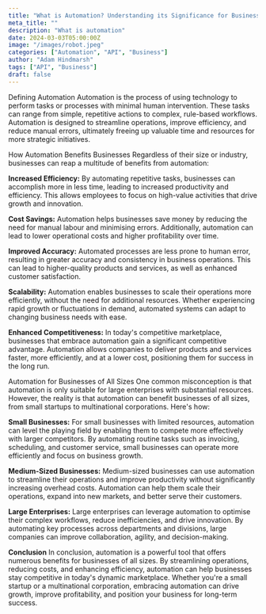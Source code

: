 ```yaml
---
title: "What is Automation? Understanding its Significance for Businesses of All Sizes"
meta_title: ""
description: "What is automation"
date: 2024-03-03T05:00:00Z
image: "/images/robot.jpeg"
categories: ["Automation", "API", "Business"]
author: "Adam Hindmarsh"
tags: ["API", "Business"]
draft: false
---
```


Defining Automation
Automation is the process of using technology to perform tasks or processes with minimal human intervention. These tasks can range from simple, repetitive actions to complex, rule-based workflows. Automation is designed to streamline operations, improve efficiency, and reduce manual errors, ultimately freeing up valuable time and resources for more strategic initiatives.

How Automation Benefits Businesses
Regardless of their size or industry, businesses can reap a multitude of benefits from automation:

__Increased Efficiency:__ By automating repetitive tasks, businesses can accomplish more in less time, leading to increased productivity and efficiency. This allows employees to focus on high-value activities that drive growth and innovation.

__Cost Savings:__ Automation helps businesses save money by reducing the need for manual labour and minimising errors. Additionally, automation can lead to lower operational costs and higher profitability over time.

__Improved Accuracy:__ Automated processes are less prone to human error, resulting in greater accuracy and consistency in business operations. This can lead to higher-quality products and services, as well as enhanced customer satisfaction.

__Scalability:__ Automation enables businesses to scale their operations more efficiently, without the need for additional resources. Whether experiencing rapid growth or fluctuations in demand, automated systems can adapt to changing business needs with ease.

__Enhanced Competitiveness:__ In today's competitive marketplace, businesses that embrace automation gain a significant competitive advantage. Automation allows companies to deliver products and services faster, more efficiently, and at a lower cost, positioning them for success in the long run.

Automation for Businesses of All Sizes
One common misconception is that automation is only suitable for large enterprises with substantial resources. However, the reality is that automation can benefit businesses of all sizes, from small startups to multinational corporations. Here's how:

__Small Businesses:__ For small businesses with limited resources, automation can level the playing field by enabling them to compete more effectively with larger competitors. By automating routine tasks such as invoicing, scheduling, and customer service, small businesses can operate more efficiently and focus on business growth.

__Medium-Sized Businesses:__ Medium-sized businesses can use automation to streamline their operations and improve productivity without significantly increasing overhead costs. Automation can help them scale their operations, expand into new markets, and better serve their customers.

__Large Enterprises:__ Large enterprises can leverage automation to optimise their complex workflows, reduce inefficiencies, and drive innovation. By automating key processes across departments and divisions, large companies can improve collaboration, agility, and decision-making.

__Conclusion__
In conclusion, automation is a powerful tool that offers numerous benefits for businesses of all sizes. By streamlining operations, reducing costs, and enhancing efficiency, automation can help businesses stay competitive in today's dynamic marketplace. Whether you're a small startup or a multinational corporation, embracing automation can drive growth, improve profitability, and position your business for long-term success.